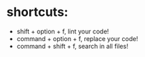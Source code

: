 # shortcuts:

- shift + option + f, lint your code!
- command + option + f, replace your code!
- command + shift + f, search in all files!